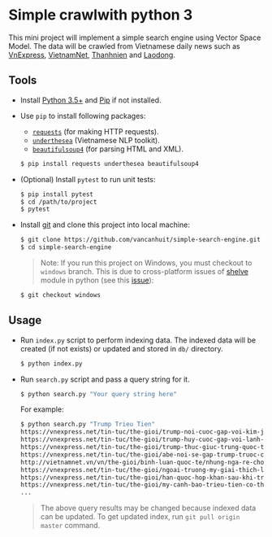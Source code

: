 # Simple crawlwith python 3

This mini project will implement a simple search engine using Vector Space Model. The data will be crawled from Vietnamese daily news such as [VnExpress](https://vnexpress.net/), [VietnamNet](http://vietnamnet.vn/), [Thanhnien](https://thanhnien.vn/) and [Laodong](https://laodong.vn/).

## Tools

- Install [Python 3.5+](https://www.python.org/) and [Pip](https://pypi.org/project/pip/) if not installed.
- Use `pip` to install following packages:
    - [`requests`](http://docs.python-requests.org/en/master/) (for making HTTP requests).
    - [`underthesea`](https://github.com/magizbox/underthesea) (Vietnamese NLP toolkit).
    - [`beautifulsoup4`](https://www.crummy.com/software/BeautifulSoup/bs4/doc/) (for parsing HTML and XML).

    ```bash
    $ pip install requests underthesea beautifulsoup4
    ```

- (Optional) Install `pytest` to run unit tests:

    ```bash
    $ pip install pytest
    $ cd /path/to/project
    $ pytest
    ```

- Install [git](https://git-scm.com/) and clone this project into local machine:

    ```bash
    $ git clone https://github.com/vancanhuit/simple-search-engine.git
    $ cd simple-search-engine
    ```

    > Note: If you run this project on Windows, you must checkout to `windows` branch. This is due to cross-platform issues of [shelve](https://docs.python.org/3/library/shelve.html) module in python (see this [issue](https://stackoverflow.com/questions/8704728/using-python-shelve-cross-platform)):

    ```bash
    $ git checkout windows
    ```

## Usage

- Run `index.py` script to perform indexing data. The indexed data will be created (if not exists) or updated and stored in `db/` directory.

    ```bash
    $ python index.py
    ```

- Run `search.py` script and pass a query string for it.

    ```bash
    $ python search.py "Your query string here"
    ```

    For example:

    ```bash
    $ python search.py "Trump Trieu Tien"
    https://vnexpress.net/tin-tuc/the-gioi/trump-noi-cuoc-gap-voi-kim-jong-un-van-co-the-dien-ra-vao-12-6-3754763.html - 0.32331036424704196
    https://vnexpress.net/tin-tuc/the-gioi/trump-huy-cuoc-gap-voi-lanh-dao-trieu-tien-3754245.html - 0.3158077661308892
    https://vnexpress.net/tin-tuc/the-gioi/trump-thuc-giuc-trung-quoc-that-chat-bien-gioi-voi-trieu-tien-3752746.html - 0.3017484484730665
    https://vnexpress.net/tin-tuc/the-gioi/abe-noi-se-gap-trump-truoc-cuoc-hop-thuong-dinh-my-trieu-3755808.html - 0.30059730510834515
    http://vietnamnet.vn/vn/the-gioi/binh-luan-quoc-te/nhung-nga-re-chop-nhoang-kho-luong-cua-thuong-dinh-trump-kim-453759.html - 0.2990576238183994
    https://vnexpress.net/tin-tuc/the-gioi/ngoai-truong-my-giai-thich-ly-do-cuoc-gap-trump-kim-bi-huy-3754252.html - 0.2807074203562179
    https://vnexpress.net/tin-tuc/the-gioi/han-quoc-hop-khan-sau-khi-trump-tuyen-bo-huy-gap-kim-jong-un-3754256.html - 0.24340889391647347
    https://vnexpress.net/tin-tuc/the-gioi/my-canh-bao-trieu-tien-co-the-chiu-chung-so-phan-nhu-libya-3753226.html - 0.24232103427164864
    ...
    ```

    > The above query results may be changed because indexed data can be updated. To get updated index, run `git pull origin master` command.
